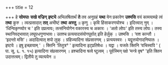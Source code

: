+++
title = 12

+++
हे **सोमपाः** **सखे** **वज्रिन्** **इष्टये** अभिलषितार्थं **ते** तव अनुग्रहं **यथा** येन प्रकारेण **उश्मसि** वयं कामयामहे त्वं **तथा** कुरु । त्वत्प्रसादात् **तत्** अभीष्टं **तथा** **अस्तु** ॥ कृणु । कृवि हिंसाकरणयोश्च । इदित्त्वात् नुम् । ‘धिन्विकृण्व्योर च ' इति उप्रत्ययः; तत्संनियोगेन वकारस्य च अकारः । ‘अतो लोपः' इति तस्य लोपः। तस्य स्थानिवद्भावात् लघूपधगुणाभावः। उतश्च प्रत्ययादसंयोगपूर्वात् इति हेर्लुक् । उश्मसि । ‘वश कान्तौ । ‘इदन्तो मसि'। अदादित्वात् शपो लुक् । ग्रहिज्यादिना संप्रसारणम् । प्रत्ययस्वरः । यद्वृत्तयोगादनिघातः । इष्टये । इषु इच्छायाम् ' । क्तिनि ‘तितुत्र° ' इत्यादिना इट्प्रतिषेधः । यद्वा । यजतेः क्तिनि ‘वचिस्वपि ' ( पा. सू. ६. १. १५) इत्यादिना संप्रसारणम् । व्रश्चादिना षत्वे ष्टुत्वम् । पूर्वस्मिन् पक्षे ‘मन्त्रे वृष° 'इति क्तिन उदात्तत्वम्। द्वितीये तु व्यत्ययेन ॥